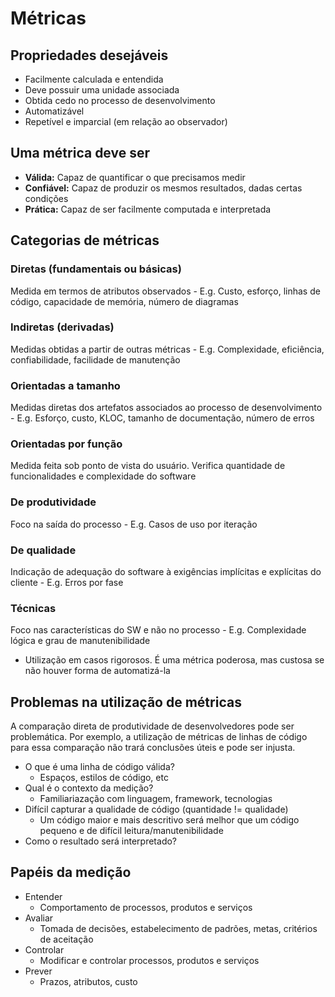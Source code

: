 # Métricas

## Propriedades desejáveis

- Facilmente calculada e entendida
- Deve possuir uma unidade associada
- Obtida cedo no processo de desenvolvimento
- Automatizável
- Repetível e imparcial (em relação ao observador)

## Uma métrica deve ser

- **Válida:** Capaz de quantificar o que precisamos medir
- **Confiável:** Capaz de produzir os mesmos resultados, dadas certas condições
- **Prática:** Capaz de ser facilmente computada e interpretada

## Categorias de métricas

### Diretas (fundamentais ou básicas)

Medida em termos de atributos observados
	- E.g. Custo, esforço, linhas de código, capacidade de memória, número de diagramas

### Indiretas (derivadas)

Medidas obtidas a partir de outras métricas
	- E.g. Complexidade, eficiência, confiabilidade, facilidade de manutenção

### Orientadas a tamanho

Medidas diretas dos artefatos associados ao processo de desenvolvimento
	- E.g. Esforço, custo, KLOC, tamanho de documentação, número de erros

### Orientadas por função

Medida feita sob ponto de vista do usuário. Verifica quantidade de funcionalidades e complexidade do software

### De produtividade

Foco na saída do processo
	- E.g. Casos de uso por iteração

### De qualidade

Indicação de adequação do software à exigências implícitas e explícitas do cliente
	- E.g. Erros por fase

### Técnicas 

Foco nas características do SW e não no processo
	- E.g. Complexidade lógica e grau de manutenibilidade
- Utilização em casos rigorosos. É uma métrica poderosa, mas custosa se não houver forma de automatizá-la

## Problemas na utilização de métricas

A comparação direta de produtividade de desenvolvedores pode ser problemática. Por exemplo, a utilização de métricas de linhas de código para essa comparação não trará conclusões úteis e pode ser injusta.

- O que é uma linha de código válida?
	- Espaços, estilos de código, etc
- Qual é o contexto da medição?
	- Familiariazação com linguagem, framework, tecnologias
- Difícil capturar a qualidade de código (quantidade != qualidade)
	- Um código maior e mais descritivo será melhor que um código pequeno e de difícil leitura/manutenibilidade
- Como o resultado será interpretado?

## Papéis da medição

- Entender
	- Comportamento de processos, produtos e serviços
- Avaliar
	- Tomada de decisões, estabelecimento de padrões, metas, critérios de aceitação
- Controlar
	- Modificar e controlar processos, produtos e serviços
- Prever
	- Prazos, atributos, custo

